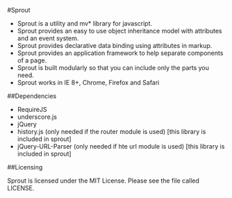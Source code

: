 #Sprout

- Sprout is a utility and mv* library for javascript.
- Sprout provides an easy to use object inheritance model with attributes and an event system.
- Sprout provides declarative data binding using attributes in markup.
- Sprout provides an application framework to help separate components of a page.
- Sprout is built modularly so that you can include only the parts you need.
- Sprout works in IE 8+, Chrome, Firefox and Safari

##Dependencies

- RequireJS
- underscore.js
- jQuery
- history.js (only needed if the router module is used) [this library is included in sprout]
- jQuery-URL-Parser (only needed if hte url module is used) [this library is included in sprout]

##Licensing

Sprout is licensed under the MIT License. Please see the file called LICENSE.